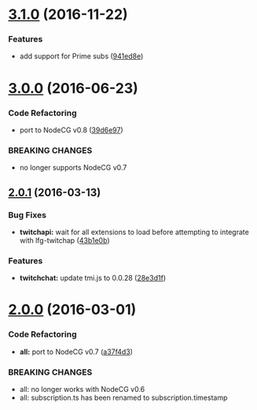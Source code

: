 <a name="3.1.0"></a>
# [3.1.0](https://github.com/SupportClass/lfg-sublistener/compare/v3.0.0...v3.1.0) (2016-11-22)


### Features

* add support for Prime subs ([941ed8e](https://github.com/SupportClass/lfg-sublistener/commit/941ed8e))



<a name="3.0.0"></a>
# [3.0.0](https://github.com/SupportClass/lfg-sublistener/compare/v2.0.1...v3.0.0) (2016-06-23)


### Code Refactoring

* port to NodeCG v0.8 ([39d6e97](https://github.com/SupportClass/lfg-sublistener/commit/39d6e97))


### BREAKING CHANGES

* no longer supports NodeCG v0.7



<a name="2.0.1"></a>
## [2.0.1](https://github.com/SupportClass/lfg-sublistener/compare/v2.0.0...v2.0.1) (2016-03-13)


### Bug Fixes

* **twitchapi:** wait for all extensions to load before attempting to integrate with lfg-twitchap ([43b1e0b](https://github.com/SupportClass/lfg-sublistener/commit/43b1e0b))

### Features

* **twitchchat:** update tmi.js to 0.0.28 ([28e3d1f](https://github.com/SupportClass/lfg-sublistener/commit/28e3d1f))



<a name="2.0.0"></a>
# [2.0.0](https://github.com/SupportClass/lfg-sublistener/compare/v1.1.2...v2.0.0) (2016-03-01)


### Code Refactoring

* **all:** port to NodeCG v0.7 ([a37f4d3](https://github.com/SupportClass/lfg-sublistener/commit/a37f4d3))


### BREAKING CHANGES

* all: no longer works with NodeCG v0.6
* all: subscription.ts has been renamed to subscription.timestamp



